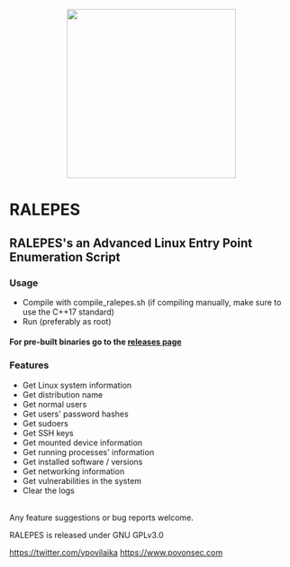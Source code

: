 <p align="center">
  <img width="300" height="300" src="https://i.ibb.co/SRWM6jQ/RALEPES.png">
</p>

# RALEPES
## RALEPES's an Advanced Linux Entry Point Enumeration Script

### Usage
  - Compile with compile_ralepes.sh
    (if compiling manually, make sure to use the C++17 standard)
  - Run (preferably as root)
  
#### For pre-built binaries go to the [releases page](https://github.com/viliuspovilaika/RALEPES/releases/)
  
### Features
  * Get Linux system information
  * Get distribution name
  * Get normal users
  * Get users' password hashes
  * Get sudoers
  * Get SSH keys
  * Get mounted device information
  * Get running processes' information
  * Get installed software / versions
  * Get networking information
  * Get vulnerabilities in the system
  * Clear the logs
  
</br>
Any feature suggestions or bug reports welcome.

RALEPES is released under GNU GPLv3.0

https://twitter.com/vpovilaika
https://www.povonsec.com
